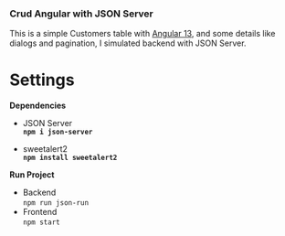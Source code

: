 ### Crud Angular with JSON Server
This is a simple Customers table with [Angular 13](https://angular.io/ "Angular 13"), and some details like dialogs and pagination, I simulated backend with JSON Server.

# Settings
**Dependencies**

- JSON Server
<br>**`npm i json-server`**

- sweetalert2
<br>**`npm install sweetalert2`**

**Run Project**
- Backend
<br>`npm run json-run`
- Frontend
<br>`npm start`
